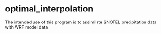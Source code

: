# optimal_interpolation
The intended use of this program is to assimilate SNOTEL precipitation data with WRF model data.

